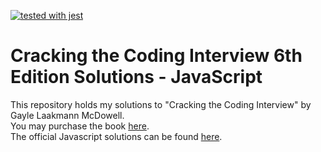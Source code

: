 [![tested with jest](https://img.shields.io/badge/tested_with-jest-99424f.svg)](https://github.com/facebook/jest)
# Cracking the Coding Interview 6th Edition Solutions - JavaScript

This repository holds my solutions to "Cracking the Coding Interview" by Gayle Laakmann McDowell.   
You may purchase the book [here](https://www.amazon.com/Cracking-Coding-Interview-Programming-Questions/dp/0984782850/ref=sr_1_2?crid=3S904GYKMB5KN&dchild=1&keywords=cracking+the+coding+interview&qid=1602130257&s=books&sprefix=cracking+the+%2Cstripbooks%2C153&sr=1-2).  
The official Javascript solutions can be found [here](https://github.com/careercup/CtCI-6th-Edition-JavaScript).  